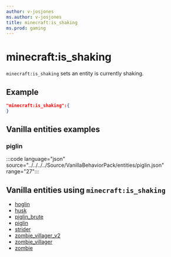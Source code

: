 ```yaml
---
author: v-josjones
ms.author: v-josjones
title: minecraft:is_shaking
ms.prod: gaming
---
```


# minecraft:is_shaking

`minecraft:is_shaking` sets an entity is currently shaking.

## Example

```json
"minecraft:is_shaking":{
}
```

## Vanilla entities examples

### piglin

:::code language="json" source="../../../../Source/VanillaBehaviorPack/entities/piglin.json" range="27":::

## Vanilla entities using `minecraft:is_shaking`

- [hoglin](../../../../Source/VanillaBehaviorPack_Snippets/entities/hoglin.md)
- [husk](../../../../Source/VanillaBehaviorPack_Snippets/entities/husk.md)
- [piglin_brute](../../../../Source/VanillaBehaviorPack_Snippets/entities/piglin_brute.md)
- [piglin](../../../../Source/VanillaBehaviorPack_Snippets/entities/piglin.md)
- [strider](../../../../Source/VanillaBehaviorPack_Snippets/entities/strider.md)
- [zombie_villager_v2](../../../../Source/VanillaBehaviorPack_Snippets/entities/zombie_villager_v2.md)
- [zombie_villager](../../../../Source/VanillaBehaviorPack_Snippets/entities/zombie_villager.md)
- [zombie](../../../../Source/VanillaBehaviorPack_Snippets/entities/zombie.md)
